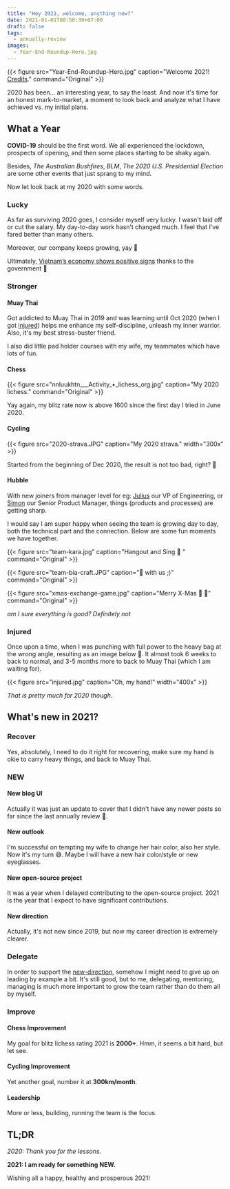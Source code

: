 ```yaml
---
title: "Hey 2021, welcome, anything new?"
date: 2021-01-01T00:50:39+07:00
draft: false
tags:
  - annually-review
images:
  - Year-End-Roundup-Hero.jpg
---
```


{{< figure
src="Year-End-Roundup-Hero.jpg"
caption="Welcome 2021! [Credits](https://www2.calstate.edu/csu-system/news/PublishingImages/Pages/eoy2020/Year-End-Roundup-Hero.jpg)."
command="Original" >}}

2020 has been… an interesting year, to say the least. And now it's time for an honest mark-to-market, a moment to look back and analyze what I have achieved vs. my initial plans.

## What a Year

**COVID-19** should be the first word. We all experienced the lockdown, prospects of opening, and then some places starting to be shaky again.

Besides, *The Australian Bushfires*, *BLM*, *The 2020 U.S. Presidential Election* are some other events that just sprang to my mind.

Now let look back at my 2020 with some words.

### Lucky

As far as surviving 2020 goes, I consider myself very lucky. I wasn't laid off or cut the salary. My day-to-day work hasn’t changed much. I feel that I’ve fared better than many others.

Moreover, our company keeps growing, yay :money_with_wings:

Ultimately, [Vietnam’s economy shows positive signs](https://www.vietnam-briefing.com/news/fdi-data-shows-vietnams-steady-economic-growth.html/) thanks to the government :pray:

### Stronger

#### Muay Thai

Got addicted to Muay Thai in 2019 and was learning until Oct 2020 (when I got [injured](#injured)) helps me enhance my self-discipline, unleash my inner warrior. Also, it's my best stress-buster friend.

I also did little pad holder courses with my wife, my teammates which have lots of fun.

#### Chess

{{< figure
src="nnluukhtn___Activity_•_lichess_org.jpg"
caption="My 2020 lichess."
command="Original" >}}

Yay again, my blitz rate now is above 1600 since the first day I tried in June 2020.

#### Cycling

{{< figure
src="2020-strava.JPG"
caption="My 2020 strava."
width="300x" >}}

Started from the beginning of Dec 2020, the result is not too bad, right? :muscle:

#### Hubble

With new joiners from manager level for eg: [Julius](https://www.linkedin.com/in/uyjulius/) our VP of Engineering, or [Simon](https://www.linkedin.com/in/simonteo/) our Senior Product Manager, things (products and processes) are getting sharp.

I would say I am super happy when seeing the team is growing day to day, both the technical part and the connection. Below are some fun moments we have together.

{{< figure
src="team-kara.jpg"
caption="Hangout and Sing :microphone: "
command="Original" >}}

{{< figure
src="team-bia-craft.JPG"
caption=":beers: with us ;)"
command="Original" >}}

{{< figure
src="xmas-exchange-game.jpg"
caption="Merry X-Mas :christmas_tree: :gift:"
command="Original" >}}

*am I sure everything is good? Definitely not*

### Injured

Once upon a time, when I was punching with full power to the heavy bag at the wrong angle, resulting as an image below :facepalm:. It almost took 6 weeks to back to normal, and 3-5 months more to back to Muay Thai (which I am waiting for).

{{< figure
src="injured.jpg"
caption="Oh, my hand!"
width="400x" >}}

*That is pretty much for 2020 though.*

## What's new in 2021?

### Recover

Yes, absolutely, I need to do it right for recovering, make sure my hand is okie to carry heavy things, and back to Muay Thai.

### NEW

#### New blog UI

Actually it was just an update to cover that I didn't have any newer posts so far since the last annually review :see_no_evil:.

#### New outlook

I'm successful on tempting my wife to change her hair color, also her style. Now it's my turn :sweat_smile:. Maybe I will have a new hair color/style or new eyeglasses.

#### New open-source project

It was a year when I delayed contributing to the open-source project. 2021 is the year that I expect to have significant contributions.

#### New direction

Actually, it's not new since 2019, but now my career direction is extremely clearer.

### Delegate

In order to support the [new-direction](#new-direction), somehow I might need to give up on leading by example a bit. It's still good, but to me, delegating, mentoring, managing is much more important to grow the team rather than do them all by myself.

### Improve

#### Chess Improvement

My goal for blitz lichess rating 2021 is **2000+**. Hmm, it seems a bit hard, but let see.

#### Cycling Improvement

Yet another goal, number it at **300km/month**.

#### Leadership

More or less, building, running the team is the focus.

## TL;DR

*2020: Thank you for the lessons.*

**2021: I am ready for something NEW.**

Wishing all a happy, healthy and prosperous 2021!
